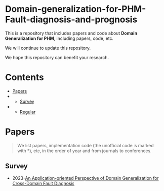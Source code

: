 # Domain-generalization-for-PHM-Fault-diagnosis-and-prognosis

This is a repository that includes papers and code about **Domain Generalization for PHM**, including papers, code, etc. 

We will continue to update this repository.

We hope this repository can benefit your research.

# Contents
- [Papers](#papers)
-   - [Survey](#survey)
-   - [Regular](#survey)

# Papers
> We list papers, implementation code (the unofficial code is marked with *), etc, in the order of year and from journals to conferences. 

## Survey
- 2023-[An Application-oriented Perspective of Domain Generalization for Cross-Domain Fault Diagnosis](https://ieeexplore.ieee.org/document/10152676)


